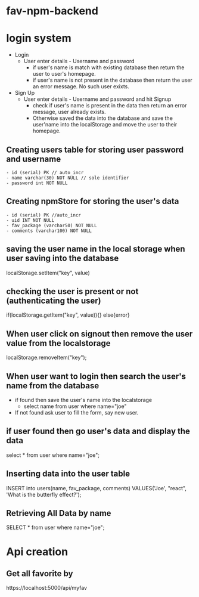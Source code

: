 # fav-npm-backend

# login system
- Login 
    - User enter details - Username and password
        - if user's name is match with existing database then return the user to user's homepage. 
        - if user's name is not present in the database then return the user an error message. No such user exixts.
- Sign Up
    - User enter details - Username and password and hit Signup
        - check if user's name is present in the data then return an error message, user already exists.
        - Otherwise saved the data into the database and save the user'name into the localStorage and move the user to their homepage.


## Creating users table for storing user password and username

    - id (serial) PK // auto_incr
    - name varchar(30) NOT NULL // sole identifier
    - password int NOT NULL 

## Creating npmStore for storing the user's data 
    - id (serial) PK //auto_incr
    - uid INT NOT NULL
    - fav_package (varchar50) NOT NULL
    - comments (varchar100) NOT NULL

## saving the user name in the local storage when user saving into the database
localStorage.setItem("key", value)

## checking the user is present or not (authenticating the user)
if(localStorage.getItem("key", value)){}
else{error}

## When user click on signout then remove the user value from the localstorage
localStorage.removeItem("key");

## When user want to login then search the user's name from the database 
 - if found then save the user's name into the localstorage 
    - select name from user where name="joe" 
 - If not found ask user to fill the form, say new user.

## if user found then go user's data and display the data
select * from user where name="joe";


## Inserting data into the user table

INSERT into users(name, fav_package, comments)
VALUES('Joe', "react", 'What is the butterfly effect?');

## Retrieving All Data by name

SELECT * from user where name="joe";

# Api creation
## Get all favorite by 
https://localhost:5000/api/myfav 
